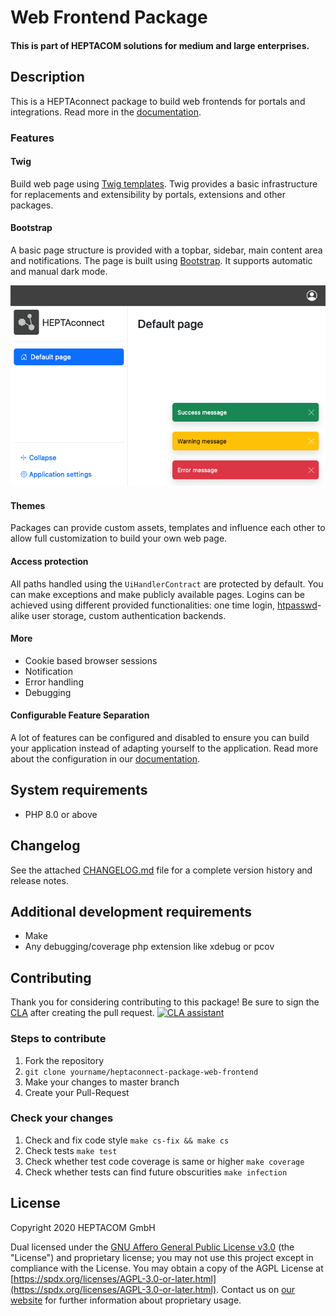 # Web Frontend Package
#### This is part of HEPTACOM solutions for medium and large enterprises.

## Description

This is a HEPTAconnect package to build web frontends for portals and integrations.
Read more in the [documentation](https://heptaconnect.io/).


### Features

#### Twig

Build web page using [Twig templates](https://twig.symfony.com/doc/3.x/).
Twig provides a basic infrastructure for replacements and extensibility by portals, extensions and other packages.


#### Bootstrap

A basic page structure is provided with a topbar, sidebar, main content area and notifications.
The page is built using [Bootstrap](https://getbootstrap.com/docs/5.3/).
It supports automatic and manual dark mode.

![Layout built using Bootstrap](docs/img/Bootstrap_layout.png)


#### Themes

Packages can provide custom assets, templates and influence each other to allow full customization to build your own web page.


#### Access protection

All paths handled using the `UiHandlerContract` are protected by default.
You can make exceptions and make publicly available pages.
Logins can be achieved using different provided functionalities: one time login, [htpasswd](https://httpd.apache.org/docs/current/programs/htpasswd.html)-alike user storage, custom authentication backends.


#### More

- Cookie based browser sessions
- Notification
- Error handling
- Debugging


#### Configurable Feature Separation

A lot of features can be configured and disabled to ensure you can build your application instead of adapting yourself to the application.
Read more about the configuration in our [documentation](./docs/index.md).


## System requirements

* PHP 8.0 or above


## Changelog

See the attached [CHANGELOG.md](./CHANGELOG.md) file for a complete version history and release notes.


## Additional development requirements

* Make
* Any debugging/coverage php extension like xdebug or pcov


## Contributing

Thank you for considering contributing to this package! Be sure to sign the [CLA](./CLA.md) after creating the pull request. [![CLA assistant](https://cla-assistant.io/readme/badge/HEPTACOM/heptaconnect-package-web-frontend)](https://cla-assistant.io/HEPTACOM/heptaconnect-package-web-frontend)


### Steps to contribute

1. Fork the repository
2. `git clone yourname/heptaconnect-package-web-frontend`
3. Make your changes to master branch
4. Create your Pull-Request


### Check your changes

1. Check and fix code style `make cs-fix && make cs`
2. Check tests `make test`
3. Check whether test code coverage is same or higher `make coverage`
4. Check whether tests can find future obscurities `make infection`


## License

Copyright 2020 HEPTACOM GmbH

Dual licensed under the [GNU Affero General Public License v3.0](./LICENSE.md) (the "License") and proprietary license; you may not use this project except in compliance with the License.
You may obtain a copy of the AGPL License at [https://spdx.org/licenses/AGPL-3.0-or-later.html](https://spdx.org/licenses/AGPL-3.0-or-later.html).
Contact us on [our website](https://www.heptacom.de) for further information about proprietary usage.
